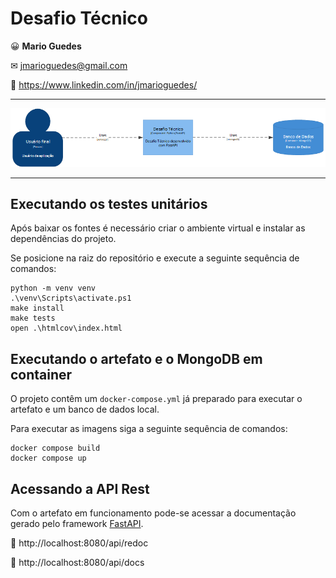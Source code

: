 # Desafio Técnico #

😀 **Mario Guedes**

✉ jmarioguedes@gmail.com

🔗 https://www.linkedin.com/in/jmarioguedes/

---
![Diagrama](./assets/modelc4.png)

---

## Executando os testes unitários ##

Após baixar os fontes é necessário criar o ambiente virtual e instalar as dependências do projeto. 

Se posicione na raiz do repositório e execute a seguinte sequência de comandos:

```shell
python -m venv venv
.\venv\Scripts\activate.ps1
make install
make tests
open .\htmlcov\index.html
```

## Executando o artefato e o MongoDB em container ##

O projeto contêm um `docker-compose.yml` já preparado para executar o artefato e um banco de dados local. 

Para executar as imagens siga a seguinte sequência de comandos:

```shell
docker compose build
docker compose up
```

## Acessando a API Rest ##

Com o artefato em funcionamento pode-se acessar a documentação gerado pelo framework [FastAPI](https://fastapi.tiangolo.com/).

🔗 http://localhost:8080/api/redoc

🔗 http://localhost:8080/api/docs



